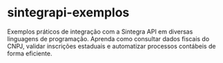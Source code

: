 # sintegrapi-exemplos
Exemplos práticos de integração com a Sintegra API em diversas linguagens de programação. Aprenda como consultar dados fiscais do CNPJ, validar inscrições estaduais e automatizar processos contábeis de forma eficiente.

